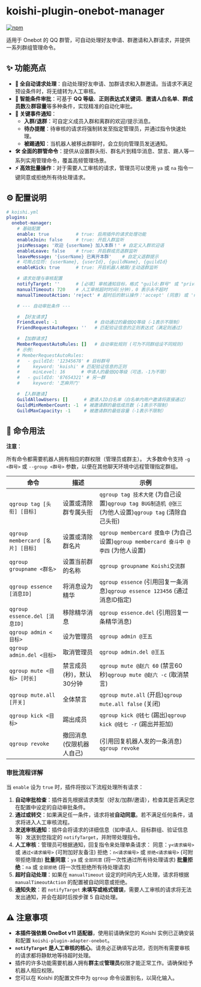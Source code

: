 # koishi-plugin-onebot-manager

[![npm](https://img.shields.io/npm/v/koishi-plugin-onebot-manager?style=flat-square)](https://www.npmjs.com/package/koishi-plugin-onebot-manager)

适用于 Onebot 的 QQ 群管，可自动处理好友申请、群邀请和入群请求，并提供一系列群组管理命令。

## ✨ 功能亮点

- **🤖 全自动请求处理**：自动处理好友申请、加群请求和入群邀请。当请求不满足预设条件时，将无缝转为人工审核。
- **🧠 智能条件审批**：可基于 **QQ 等级**、**正则表达式关键词**、**邀请人白名单**、**群成员数**及**群容量**等多种条件，实现精准的自动化审批。
- **🔔 关键事件通知**：
  - **入群/退群**：可自定义成员入群和离群的欢迎/提示消息。
  - **待办提醒**：待审核的请求将强制转发至指定管理员，并通过指令快速处理。
  - **被踢通知**：当机器人被移出群聊时，会立刻向管理员发送通知。
- **🛠️ 全面的群管命令**：提供从设置群头衔、群名片到精华消息、禁言、踢人等一系列实用管理命令，覆盖高频管理场景。
- **⚡️ 高效批量操作**：对于需要人工审核的请求，管理员可以使用 `ya` 或 `na` 指令一键同意或拒绝所有待处理请求。

## ⚙️ 配置说明

```yaml
# koishi.yml
plugins:
  onebot-manager:
    # 基础配置
    enable: true          # true: 启用插件的请求处理功能
    enableJoin: false     # true: 开启入群监听
    joinMessage: '欢迎 {userName} 加入本群！' # 自定义入群欢迎语
    enableLeave: false    # true: 开启群成员退群监听
    leaveMessage: '{userName} 已离开本群'    # 自定义退群提示
    # 可用占位符: {userName}, {userId}, {guildName}, {guildId}
    enableKick: true      # true: 开启机器人被踢/主动退群监听

    # 请求处理与审核配置
    notifyTarget: ''      # [必填] 审核通知目标，格式 "guild:群号" 或 "private:QQ号"
    manualTimeout: 720    # 人工审核超时时间(分钟)，0 表示永不超时
    manualTimeoutAction: 'reject' # 超时后的默认操作：'accept' (同意) 或 'reject' (拒绝)

    # --- 自动审批条件 ---

    # 【好友请求】
    FriendLevel: -1              # 自动通过的最低QQ等级（-1表示不限制）
    FriendRequestAutoRegex: ''   # 匹配验证信息的正则表达式（满足则通过）

    # 【加群请求】
    MemberRequestAutoRules: []   # 自动审批规则 (可为不同群组设不同规则)
    # 示例:
    # MemberRequestAutoRules:
    #   - guildId: '12345678' # 目标群号
    #     keyword: 'koishi' # 匹配验证信息的正则
    #     minLevel: 16      # 申请人的最低QQ等级（可选，-1为不限）
    #   - guildId: '87654321' # 另一群
    #     keyword: '芝麻开门'

    # 【入群邀请】
    GuildAllowUsers: []      # 邀请人ID白名单（白名单内用户邀请将直接通过）
    GuildMinMemberCount: -1  # 被邀请群的最低成员数（-1表示不限制）
    GuildMaxCapacity: -1     # 被邀请群的最低容量（-1表示不限制）
```

## 📖 命令用法

**注意**：

  所有命令都需要机器人拥有相应的群权限（管理员或群主）。
  大多数命令支持 `-g <群号>` 或 `--group <群号>` 参数，以便在其他聊天环境中远程管理指定群组。

| 命令 | 描述 | 示例 |
| --- | --- | --- |
| `qgroup tag [头衔] [目标]` | 设置或清除群专属头衔 | `qgroup tag 技术大佬` (为自己设置)`qgroup tag BUG制造机 @张三` (为他人设置)`qgroup tag` (清除自己头衔) |
| `qgroup membercard [名片] [目标]` | 设置或清除群名片 | `qgroup membercard 摸鱼中` (为自己设置)`qgroup membercard 奋斗中 @李四` (为他人设置) |
| `qgroup groupname <群名>` | 设置当前群的名称 | `qgroup groupname Koishi交流群` |
| `qgroup essence [消息ID]` | 将消息设为精华 | `qgroup essence` (引用回复一条消息)`qgroup essence 123456` (通过消息ID指定) |
| `qgroup essence.del [消息ID]` | 移除精华消息 | `qgroup essence.del` (引用回复一条精华消息) |
| `qgroup admin <目标>` | 设为管理员 | `qgroup admin @王五` |
| `qgroup admin.del <目标>` | 取消管理员 | `qgroup admin.del @王五` |
| `qgroup mute <目标> [时长]` | 禁言成员 (秒)，默认30分钟 | `qgroup mute @赵六 60` (禁言60秒)`qgroup mute @赵六 -c` (取消禁言) |
| `qgroup mute.all [开关]` | 全体禁言 | `qgroup mute.all` (开启)`qgroup mute.all false` (关闭) |
| `qgroup kick <目标>` | 踢出成员 | `qgroup kick @钱七` (踢出)`qgroup kick @钱七 -r` (踢出并拒加) |
| `qgroup revoke` | 撤回消息 (仅限机器人自己) | (引用回复机器人发的一条消息) `qgroup revoke` |

### 审批流程详解

当 `enable` 设为 `true` 时，插件将按以下流程处理所有请求：

1. **自动审批检查**：插件首先根据请求类型（好友/加群/邀请），检查其是否满足您在配置中设定的自动审批条件。
2. **通过或转交**：如果满足任一条件，请求将被**自动同意**。若不满足任何条件，请求将进入人工审核流程。
3. **发送审核通知**：插件会将请求的详细信息（如申请人、目标群组、验证信息等）发送到您指定的 `notifyTarget`，并附带处理指令。
4. **人工审核**：管理员可根据通知，回复指令来处理单条请求：
      同意：`y<请求编号>` 或 `通过<请求编号>` (可附加好友备注)
      拒绝：`n<请求编号>` 或 `拒绝<请求编号>` (可附带拒绝理由)
      **批量同意**：`ya` 或 `全部同意` (将一次性通过所有待处理请求)
      **批量拒绝**：`na` 或 `全部拒绝` (将一次性拒绝所有待处理请求)
5. **超时自动处理**：如果在 `manualTimeout` 设定的时间内无人处理，请求将根据 `manualTimeoutAction` 的配置被自动同意或拒绝。
6. **通知失败**：若 `notifyTarget` **未填写或格式错误**，需要人工审核的请求将无法发出通知，并会在超时后按步骤 5 自动处理。

## ⚠️ 注意事项

- **本插件强依赖 OneBot v11 适配器**，使用前请确保您的 Koishi 实例已正确安装和配置 `koishi-plugin-adapter-onebot`。
- **`notifyTarget` 是人工审核的核心**。请务必正确填写此项，否则所有需要审核的请求都将静默地等待超时处理。
- 插件的许多功能需要机器人拥有**群主**或**管理员**权限才能正常工作。请确保给予机器人相应权限。
- 您可以在 Koishi 的配置文件中为 `qgroup` 命令设置别名，以简化输入。
